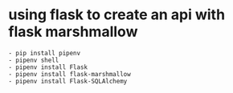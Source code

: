 # using flask to create an api with flask marshmallow

    - pip install pipenv 
    - pipenv shell
    - pipenv install Flask
    - pipenv install flask-marshmallow
    - pipenv install Flask-SQLAlchemy
